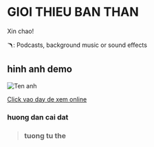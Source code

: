 # GIOI THIEU BAN THAN 
Xin chao!

🪃: Podcasts, background music or sound effects
## hinh anh demo
![Ten anh](https://image.thanhnien.vn/w2048/Uploaded/2023/cjhwpdhnw/2020_04_19/nija2_vgrq.jpg)

[Click vao day de xem online](https://google.com)
### huong dan cai dat
> ### tuong tu the <h3>

